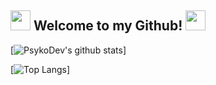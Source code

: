 ## <img src="https://cdn.discordapp.com/emojis/779807376060448779.gif?v=1" height=32/> Welcome to my Github! <img src="https://cdn.discordapp.com/emojis/779807376060448779.gif?v=1" height=32/>

[![PsykoDev's github stats](https://github-readme-stats.vercel.app/api?username=PsykoDev&theme=omni)]

[![Top Langs](https://github-readme-stats.vercel.app/api/top-langs/?username=PsykoDev&langs_count=8&theme=omni)]
